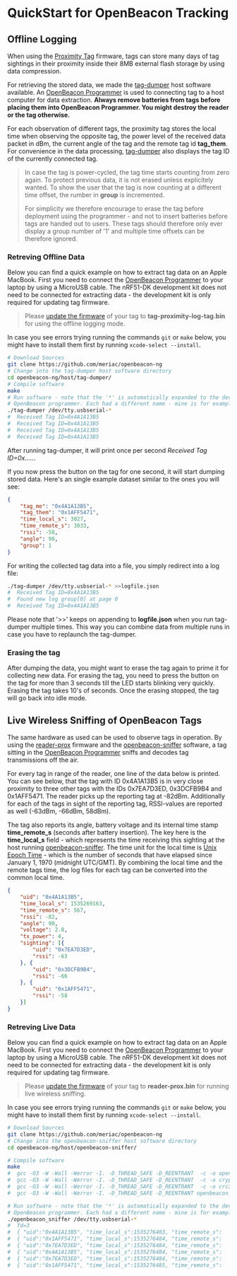 # QuickStart for OpenBeacon Tracking

## Offline Logging

When using the [Proximity Tag](firmware/nRF51/tag-proximity) firmware,
tags can store many days of tag sightings in their proximity inside their 8MB external flash storage by using data compression.

For retrieving the stored data, we made the [tag-dumper](host/tag-dumper) host software available. An [OpenBeacon Programmer](https://www.openbeacon.org/device.html) is used to connecting tag to a host computer for data extraction. **Always remove batteries from tags before placing them into OpenBeacon Programmer. You might destroy the reader or the tag otherwise.**

For each observation of different tags, the proximity tag stores the local time when observing the
opposite tag, the power level of the received data packet in dBm, the current angle of the tag and the
remote tag id **tag_them**. For convenience in the data processing, [tag-dumper](host/tag-dumper) also
displays the tag ID of the currently connected tag.

> In case the tag is power-cycled, the tag time starts counting from zero again. To protect
> previous data, it is not erased unless explicitely wanted. To show the user that the tag is now counting
> at a different time offset, the rumber in **group** is incremented.
>
> For simplicity we therefore encourage to erase the tag before deployment using the programmer -
> and not to insert batteries before tags are handed out to users. These tags should therefore only
> ever display a group number of '1' and multiple time offsets can be therefore ignored.

### Retreving Offline Data

Below you can find a quick example on how to extract tag data on an Apple MacBook.
First you need to connect the [OpenBeacon Programmer](https://www.openbeacon.org/device.html) to your
laptop by using a MicroUSB cable. The nRF51-DK development kit does not need to be connected for extracting data - the development kit is only required for updating tag firmware.

> Please [update the  firmware](firmware-update.md) of your tag to **tag-proximity-log-tag.bin**
> for using the offline logging mode.

In case you see errors trying running the commands ```git``` or ```make``` below,
you might have to install them first by running ```xcode-select --install```.
```bash
# Download Sources
git clone https://github.com/meriac/openbeacon-ng
# Change into the tag-dumper host software directory
cd openbeacon-ng/host/tag-dumper/
# Compile software
make
# Run software - note that the '*' is automatically expanded to the device name of your
# OpenBeacon programmer. Each had a different name - mine is for example /dev/tty.usbserial-AK0535TL
./tag-dumper /dev/tty.usbserial-*
#  Received Tag ID=0x4A1A13B5
#  Received Tag ID=0x4A1A13B5
#  Received Tag ID=0x4A1A13B5
#  Received Tag ID=0x4A1A13B5
```
After running tag-dumper, it will print once per second *Received Tag ID=0x.....*.

If you now press the button on the tag for one second, it will start dumping stored data. Here's an
single example dataset similar to the ones you will see:
```JSON
{
	"tag_me": "0x4A1A13B5",
	"tag_them": "0x1AFF5471",
	"time_local_s": 3027,
	"time_remote_s": 3033,
	"rssi": -58,
	"angle": 90,
	"group": 1
}
```
For writing the collected tag data into a file, you simply redirect into a log file:
```bash
./tag-dumper /dev/tty.usbserial-* >>logfile.json
#  Received Tag ID=0x4A1A13B5
#  Found new log group[0] at page 0
#  Received Tag ID=0x4A1A13B5
```
Please note that '>>' keeps on appending to **logfile.json** when you run tag-dumper multiple times.
This way you can combine data from multiple runs in case you have to replaunch the tag-dumper.

### Erasing the tag

After dumping the data, you might want to erase the tag again to prime it for collecting new data.
For erasing the tag, you need to press the button on the tag for more than 3 seconds till the LED
starts blinking very quickly. Erasing the tag takes 10's of seconds. Once the erasing stopped,
the tag will go back into idle mode.

## Live Wireless Sniffing of OpenBeacon Tags

The same hardware as used can be used to observe tags in operation. By using the [reader-prox](firmware/nRF51/reader-prox) firmware and the [openbeacon-sniffer](host/openbeacon-sniffer) software, a tag sitting
in the [OpenBeacon Programmer](https://www.openbeacon.org/device.html) sniffs and decodes tag
transmissions off the air.

For every tag in range of the reader, one line of the data below is printed. You can see below, that the 
tag with ID 0x4A1A13B5 is in very close proximity to three other tags with the IDs 0x7EA7D3ED, 0x3DCFB9B4
and 0x1AFF5471. The reader picks up the reporting tag at -82dBm. Additionally  for each of the tags in
sight of the reporting tag, RSSI-values are reported as well (-63dBm, -66dBm, 58dBm).

The tag also reports its angle, battery voltage and its internal time stamp **time_remote_s**
(seconds after battery insertion). The key here is the **time_local_s** field - which represents the time
receiving this sighting at the host running [openbeacon-sniffer](host/openbeacon-sniffer).
The time unit for the local time is [Unix Epoch Time](https://www.epochconverter.com/) - which is the number of seconds that have elapsed since January 1, 1970 (midnight UTC/GMT).
By combining the local time and the remote tags time, the log files for each tag can be converted into the common local time.

```JSON
{
	"uid": "0x4A1A13B5",
	"time_local_s": 1535269163,
	"time_remote_s": 567,
	"rssi": -82,
	"angle": 90,
	"voltage": 2.8,
	"tx_power": 4,
	"sighting": [{
		"uid": "0x7EA7D3ED",
		"rssi": -63
	}, {
		"uid": "0x3DCFB9B4",
		"rssi": -66
	}, {
		"uid": "0x1AFF5471",
		"rssi": -58
	}]
}
```

### Retreving Live Data
Below you can find a quick example on how to extract tag data on an Apple MacBook.
First you need to connect the [OpenBeacon Programmer](https://www.openbeacon.org/device.html) to your
laptop by using a MicroUSB cable. The nRF51-DK development kit does not need to be connected for extracting data - the development kit is only required for updating tag firmware.

> Please [update the firmware](firmware-update.md) of your tag to **reader-prox.bin**
> for running live wireless sniffing.

In case you see errors trying running the commands ```git``` or ```make``` below,
you might have to install them first by running ```xcode-select --install```.
```bash
# Download Sources
git clone https://github.com/meriac/openbeacon-ng
# Change into the openbeacon-sniffer host software directory
cd openbeacon-ng/host/openbeacon-sniffer/

# Compile software
make
#  gcc -O3 -W -Wall -Werror -I. -D_THREAD_SAFE -D_REENTRANT  -c -o openbeacon_sniffer.o openbeacon_sniffer.c
#  gcc -O3 -W -Wall -Werror -I. -D_THREAD_SAFE -D_REENTRANT  -c -o crypto.o crypto.c
#  gcc -O3 -W -Wall -Werror -I. -D_THREAD_SAFE -D_REENTRANT  -c -o crc32.o crc32.c
#  gcc -O3 -W -Wall -Werror -I. -D_THREAD_SAFE -D_REENTRANT openbeacon_sniffer.o crypto.o crc32.o -o openbeacon_sniffer

# Run software - note that the '*' is automatically expanded to the device name of your
# OpenBeacon programmer. Each had a different name - mine is for example /dev/tty.usbserial-AK0535TL
./openbeacon_sniffer /dev/tty.usbserial-*
#  fd=3
#  { "uid":"0x4A1A13B5", "time_local_s":1535276483, "time_remote_s":     382, "rssi":-84, "angle": 90, "voltage":2.7, "tx_power":4}
#  { "uid":"0x1AFF5471", "time_local_s":1535276484, "time_remote_s":    7894, "rssi":-71, "angle": 90, "voltage":2.8, "tx_power":4}
#  { "uid":"0x7EA7D3ED", "time_local_s":1535276484, "time_remote_s":    7897, "rssi":-78, "angle": 90, "voltage":2.8, "tx_power":4, "sighting": [{"uid":"0x4A1A13B5","rssi":-66},{"uid":"0x1AFF5471","rssi":-57}]}
#  { "uid":"0x4A1A13B5", "time_local_s":1535276484, "time_remote_s":     383, "rssi":-83, "angle": 90, "voltage":2.8, "tx_power":4}
#  { "uid":"0x7EA7D3ED", "time_local_s":1535276484, "time_remote_s":    7898, "rssi":-82, "angle": 90, "voltage":2.8, "tx_power":4}
#  { "uid":"0x1AFF5471", "time_local_s":1535276485, "time_remote_s":    7895, "rssi":-74, "angle": 90, "voltage":2.8, "tx_power":4, "sighting": [{"uid":"0x4A1
```
